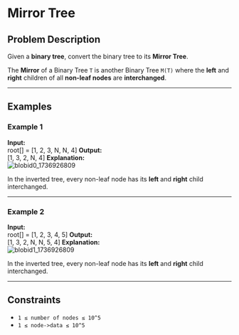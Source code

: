 # Mirror Tree

## Problem Description
Given a **binary tree**, convert the binary tree to its **Mirror Tree**.

The **Mirror** of a Binary Tree `T` is another Binary Tree `M(T)` where the **left** and **right** children of all **non-leaf nodes** are **interchanged**.

---

## Examples

### Example 1
**Input:**  
root[] = [1, 2, 3, N, N, 4]
**Output:**  
[1, 3, 2, N, 4]
**Explanation:**  
![blobid0_1736926809](https://github.com/user-attachments/assets/3f84819c-0431-41c8-9f3e-3855d9b3e8fe)

In the inverted tree, every non-leaf node has its **left** and **right** child interchanged.

---

### Example 2
**Input:**  
root[] = [1, 2, 3, 4, 5]
**Output:**  
[1, 3, 2, N, N, 5, 4]
**Explanation:**  
![blobid1_1736926809](https://github.com/user-attachments/assets/467ad379-6466-4c21-a806-26becf59a4f4)

In the inverted tree, every non-leaf node has its **left** and **right** child interchanged.

---

## Constraints
- `1 ≤ number of nodes ≤ 10^5`
- `1 ≤ node->data ≤ 10^5`
